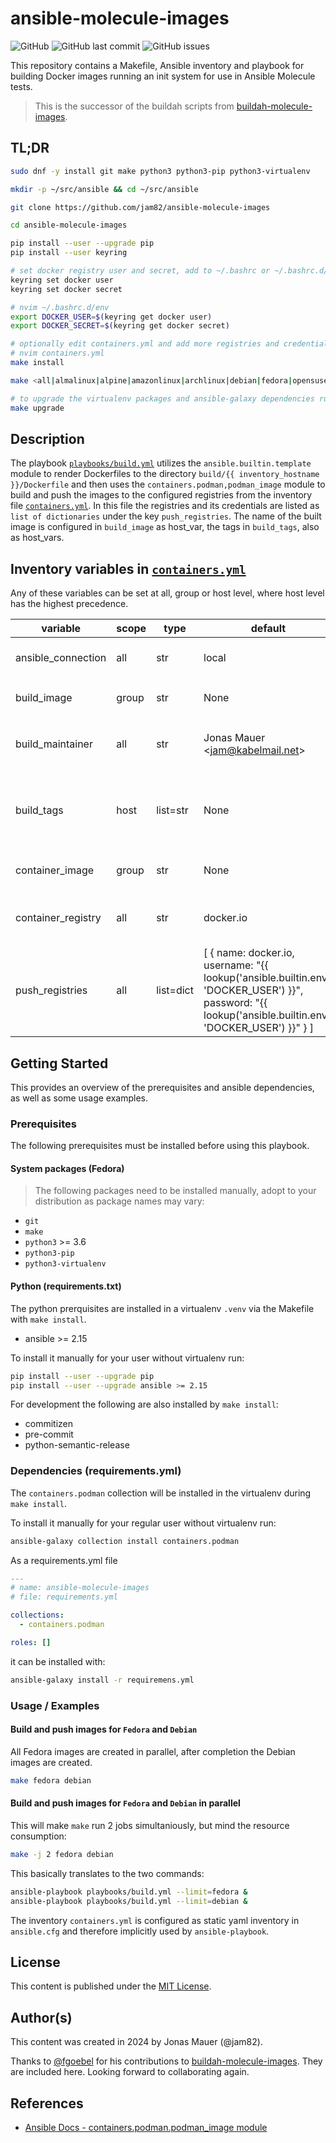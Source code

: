 # ansible-molecule-images

![GitHub](https://img.shields.io/github/license/jam82/ansible-molecule-images) ![GitHub last commit](https://img.shields.io/github/last-commit/jam82/ansible-molecule-images) ![GitHub issues](https://img.shields.io/github/issues-raw/jam82/ansible-molecule-images)

This repository contains a Makefile, Ansible inventory and playbook for building
Docker images running an init system for use in Ansible Molecule tests.

> This is the successor of the buildah scripts from [buildah-molecule-images](https://github.com/jam82/buildah-molecule-images).

## TL;DR

```bash
sudo dnf -y install git make python3 python3-pip python3-virtualenv

mkdir -p ~/src/ansible && cd ~/src/ansible

git clone https://github.com/jam82/ansible-molecule-images

cd ansible-molecule-images

pip install --user --upgrade pip
pip install --user keyring

# set docker registry user and secret, add to ~/.bashrc or ~/.bashrc.d/env
keyring set docker user
keyring set docker secret

# nvim ~/.bashrc.d/env
export DOCKER_USER=$(keyring get docker user)
export DOCKER_SECRET=$(keyring get docker secret)

# optionally edit containers.yml and add more registries and credentials under key push_registries.
# nvim containers.yml
make install

make <all|almalinux|alpine|amazonlinux|archlinux|debian|fedora|opensuse|oralcelinux|ubuntu>

# to upgrade the virtualenv packages and ansible-galaxy dependencies run:
make upgrade
```

## Description

The playbook [`playbooks/build.yml`](playbooks/build.yml) utilizes the `ansible.builtin.template` module to render Dockerfiles to the directory `build/{{ inventory_hostname }}/Dockerfile` and then uses the `containers.podman,podman_image` module to build and push the images to the configured registries from the inventory file [`containers.yml`](containers.yml). In this file the registries and its credentials are listed as `list of dictionaries` under the key `push_registries`. The name of the built image is configured in `build_image` as host_var, the tags in `build_tags`, also as host_vars.

## Inventory variables in [`containers.yml`](containers.yml)

Any of these variables can be set at all, group or host level, where host level has the highest precedence.

| variable | scope | type | default | description |
| -------- | ----- | ---- | ------- | ----------- |
| ansible_connection | all | str | local | defines ansible_connection=local for all inventory hosts |
| build_image | group | str | None | name/repo of the built image, the namespace is used from `push_registries.item.username` |
| build_maintainer | all | str | Jonas Mauer <<jam@kabelmail.net>> | build maintainer used in `MAINTAINER` and `ENV maintainer=` statement in generated Dockerfiles |
| build_tags | host | list=str | None | tags for the built images, the first listed tag will be used in FROM statement in Dockerfile, so e.g. `[39, latest]` will use tag `39` to build the image and push it tagged as `39` and `latest` |
| container_image | group | str | None | name of the image to use in FROM statement in generated Dockerfile |
| container_registry | all | str | docker.io | the container registry from where an image is pulled, used in FROM statement in generated Dockerfile |
| push_registries | all | list=dict | [ { name: docker.io, username: "{{ lookup('ansible.builtin.env', 'DOCKER_USER') }}", password: "{{ lookup('ansible.builtin.env', 'DOCKER_USER') }}" } ] | list of registriy definitions as dictionaries to where the built images are pushed |

## Getting Started

This provides an overview of the prerequisites and ansible dependencies, as well as some usage examples.

### Prerequisites

The following prerequisites must be installed before using this playbook.

#### System packages (Fedora)

> The following packages need to be installed manually, adopt to your distribution as package names may vary:

- `git`
- `make`
- `python3` >= 3.6
- `python3-pip`
- `python3-virtualenv`

#### Python (requirements.txt)

The python prerquisites are installed in a virtualenv `.venv` via the Makefile with `make install`.

- ansible >= 2.15

To install it manually for your user without virtualenv run:

```bash
pip install --user --upgrade pip
pip install --user --upgrade ansible >= 2.15
```

For development the following are also installed by `make install`:

- commitizen
- pre-commit
- python-semantic-release

### Dependencies (requirements.yml)

The `containers.podman` collection will be installed in the virtualenv during `make install`.

To install it manually for your regular user without virtualenv run:

```bash
ansible-galaxy collection install containers.podman
```

As a requirements.yml file

```yaml
---
# name: ansible-molecule-images
# file: requirements.yml

collections:
  - containers.podman

roles: []

```

it can be installed with:

```bash
ansible-galaxy install -r requiremens.yml
```

### Usage / Examples

#### Build and push images for `Fedora` and `Debian`

All Fedora images are created in parallel, after completion the Debian images are created.

```bash
make fedora debian
```

#### Build and push images for `Fedora` and `Debian` in parallel

This will make `make` run 2 jobs simultaniously, but mind the resource consumption:

```bash
make -j 2 fedora debian
```

This basically translates to the two commands:

```bash
ansible-playbook playbooks/build.yml --limit=fedora &
ansible-playbook playbooks/build.yml --limit=debian &
```

The inventory `containers.yml` is configured as static yaml inventory in `ansible.cfg` and therefore implicitly used by `ansible-playbook`.

## License

This content is published under the [MIT License](LICENSE).

## Author(s)

This content was created in 2024 by Jonas Mauer (@jam82).

Thanks to [@fgoebel](https://github.com/fgoebel) for his contributions to [buildah-molecule-images](https://github.com/jam82/buildah-molecule-images). They are included here. Looking forward to collaborating again.

## References

- [Ansible Docs - containers.podman.podman_image module](https://docs.ansible.com/ansible/latest/collections/containers/podman/podman_image_module.html)
